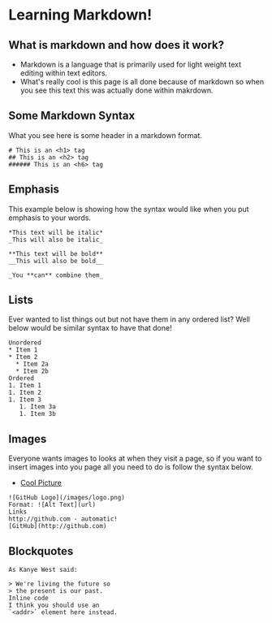 # Learning Markdown! 

## What is markdown and how does it work? 
- Markdown is a language that is primarily used for light weight text editing within text editors. 
- What's really cool is this page is all done because of markdown so when you see this text this was actually done within makrdown. 

## Some Markdown Syntax 
What you see here is some header in a markdown format. 
```
# This is an <h1> tag
## This is an <h2> tag
###### This is an <h6> tag
``` 
## Emphasis
This example below is showing how the syntax would like when you put emphasis to your words. 
```
*This text will be italic*
_This will also be italic_

**This text will be bold**
__This will also be bold__

_You **can** combine them_
```
## Lists
Ever wanted to list things out but not have them in any ordered list? Well below would be similar syntax to have that done!
```
Unordered
* Item 1
* Item 2
  * Item 2a
  * Item 2b
Ordered
1. Item 1
1. Item 2
1. Item 3
   1. Item 3a
   1. Item 3b
```
## Images
Everyone wants images to looks at when they visit a page, so if you want to insert images into you page all you need to do is follow the syntax below.
- [Cool Picture](https://cdn.pixabay.com/photo/2019/10/21/10/33/garden-4565700__480.jpg)
```
![GitHub Logo](/images/logo.png)
Format: ![Alt Text](url)
Links
http://github.com - automatic!
[GitHub](http://github.com)
```

## Blockquotes
``` 
As Kanye West said:

> We're living the future so
> the present is our past.
Inline code
I think you should use an
`<addr>` element here instead.
```


